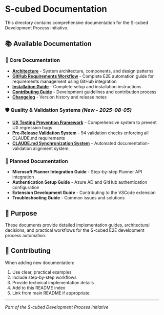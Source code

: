 # S-cubed Documentation

This directory contains comprehensive documentation for the S-cubed Development Process initiative.

## 📚 Available Documentation

### 🚀 Core Documentation
- **[Architecture](architecture.md)** - System architecture, components, and design patterns
- **[GitHub Requirements Workflow](GITHUB-REQUIREMENTS-WORKFLOW.md)** - Complete E2E automation guide for requirements management using GitHub integration
- **[Installation Guide](installation.md)** - Complete setup and installation instructions
- **[Contributing Guide](contributing.md)** - Development guidelines and contribution process
- **[Changelog](changelog.md)** - Version history and release notes

### 🛡️ Quality & Validation Systems *(New - 2025-08-05)*
- **[UX Testing Prevention Framework](UX-TESTING-PREVENTION-FRAMEWORK.md)** - Comprehensive system to prevent UX regression bugs
- **[Pre-Release Validation System](PRE-RELEASE-VALIDATION-SYSTEM.md)** - 94 validation checks enforcing all CLAUDE.md requirements
- **[CLAUDE.md Synchronization System](CLAUDE-MD-SYNCHRONIZATION-SYSTEM.md)** - Automated documentation-validation alignment system

### 🔄 Planned Documentation
- **Microsoft Planner Integration Guide** - Step-by-step Planner API integration
- **Authentication Setup Guide** - Azure AD and GitHub authentication configuration
- **Extension Development Guide** - Contributing to the VSCode extension
- **Troubleshooting Guide** - Common issues and solutions

## 🎯 Purpose

These documents provide detailed implementation guides, architectural decisions, and practical workflows for the S-cubed E2E development process automation.

## 🤝 Contributing

When adding new documentation:
1. Use clear, practical examples
2. Include step-by-step workflows
3. Provide technical implementation details
4. Add to this README index
5. Link from main README if appropriate

---

*Part of the S-cubed Development Process initiative*